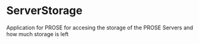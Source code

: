# ServerStorage
Application for PROSE for accesing the storage of the PROSE Servers and how much storage is left

